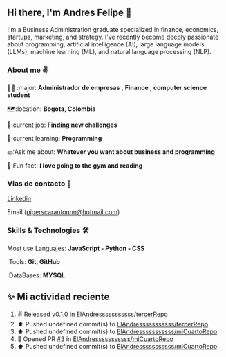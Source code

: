 ## Hi there, I'm Andres Felipe 👋

I'm a Business Administration graduate specialized in finance, economics, startups, marketing, and strategy. I’ve recently become deeply passionate about programming, artificial intelligence (AI), large language models (LLMs), machine learning (ML), and natural language processing (NLP).

### About me ✌
👨‍🎓 :major: **Administrador de empresas** , **Finance** , **computer science student**

🗺:location: **Bogota, Colombia**

🚀:current job: **Finding new challenges**

📖:current learning: **Programming**

💵:Ask me about: **Whatever you want about business and programming**

🤖:Fun fact: **I love going to the gym and reading**

### Vias de contacto 📱
[Linkedin](https://www.linkedin.com/in/andres-caranton-35b324302/)

Email (piperscarantonnn@hotmail.com)


### Skills & Technologies  🛠

Most use Languajes: **JavaScript - Python - CSS**

:Tools: **Git, GitHub**

:DataBases: **MYSQL**

## ✨ Mi actividad reciente

<!--RECENT_ACTIVITY:start-->
1. ✌️ Released [v0.1.0](https://github.com/ElAndresssssssssss/tercerRepo/releases/tag/v0.1.0) in [ElAndresssssssssss/tercerRepo](https://github.com/ElAndresssssssssss/tercerRepo)<br>
2. ⬆️ Pushed undefined commit(s) to [ElAndresssssssssss/tercerRepo](https://github.com/ElAndresssssssssss/tercerRepo)<br>
3. ⬆️ Pushed undefined commit(s) to [ElAndresssssssssss/miCuartoRepo](https://github.com/ElAndresssssssssss/miCuartoRepo)<br>
4. 💪 Opened PR [#3](undefined) in [ElAndresssssssssss/miCuartoRepo](https://github.com/ElAndresssssssssss/miCuartoRepo)<br>
5. ⬆️ Pushed undefined commit(s) to [ElAndresssssssssss/miCuartoRepo](https://github.com/ElAndresssssssssss/miCuartoRepo)<br>
<!--RECENT_ACTIVITY:end-->


